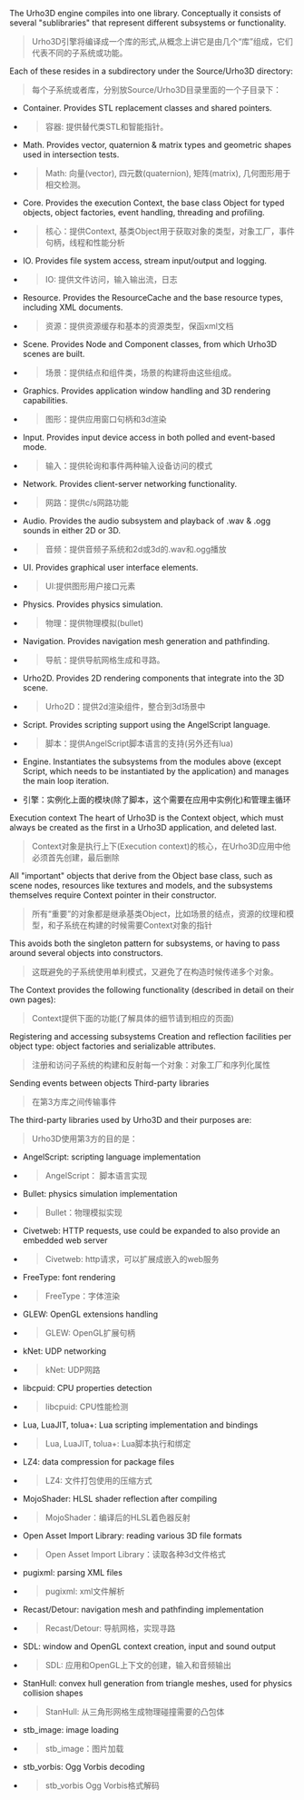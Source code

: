 The Urho3D engine compiles into one library. Conceptually it consists of several "sublibraries" that represent different subsystems or functionality.  

>Urho3D引擎将编译成一个库的形式,从概念上讲它是由几个“库”组成，它们代表不同的子系统或功能。

Each of these resides in a subdirectory under the Source/Urho3D directory:  
>每个子系统或者库，分别放Source/Urho3D目录里面的一个子目录下：

- Container. Provides STL replacement classes and shared pointers.
- >容器: 提供替代类STL和智能指针。

- Math. Provides vector, quaternion & matrix types and geometric shapes used in intersection tests.
- >Math: 向量(vector), 四元数(quaternion), 矩阵(matrix), 几何图形用于相交检测。

- Core. Provides the execution Context, the base class Object for typed objects, object factories, event handling, threading and profiling.
- >核心：提供Context, 基类Object用于获取对象的类型，对象工厂，事件句柄，线程和性能分析

- IO. Provides file system access, stream input/output and logging.
- >IO: 提供文件访问，输入输出流，日志

- Resource. Provides the ResourceCache and the base resource types, including XML documents.
- >资源：提供资源缓存和基本的资源类型，保函xml文档

- Scene. Provides Node and Component classes, from which Urho3D scenes are built.
- >场景：提供结点和组件类，场景的构建将由这些组成。

- Graphics. Provides application window handling and 3D rendering capabilities.
- >图形：提供应用窗口句柄和3d渲染

- Input. Provides input device access in both polled and event-based mode.
- >输入：提供轮询和事件两种输入设备访问的模式

- Network. Provides client-server networking functionality.
- >网路：提供c/s网路功能

- Audio. Provides the audio subsystem and playback of .wav & .ogg sounds in either 2D or 3D.
- >音频：提供音频子系统和2d或3d的.wav和.ogg播放

- UI. Provides graphical user interface elements.
- >UI:提供图形用户接口元素

- Physics. Provides physics simulation.
- >物理：提供物理模拟(bullet)

- Navigation. Provides navigation mesh generation and pathfinding.
- >导航：提供导航网格生成和寻路。

- Urho2D. Provides 2D rendering components that integrate into the 3D scene.
- >Urho2D：提供2d渲染组件，整合到3d场景中

- Script. Provides scripting support using the AngelScript language.
- >脚本：提供AngelScript脚本语言的支持(另外还有lua)

- Engine. Instantiates the subsystems from the modules above (except Script, which needs to be instantiated by the application) and manages the main loop iteration.
- 引擎：实例化上面的模块(除了脚本，这个需要在应用中实例化)和管理主循环

Execution context The heart of Urho3D is the Context object, which must always be created as the first in a Urho3D application, and deleted last.

>Context对象是执行上下(Execution context)的核心，在Urho3D应用中他必须首先创建，最后删除

All "important" objects that derive from the Object base class, such as scene nodes, resources like textures and models, and the subsystems themselves require Context pointer in their constructor.

>所有“重要”的对象都是继承基类Object，比如场景的结点，资源的纹理和模型，和子系统在构建的时候需要Context对象的指针

This avoids both the singleton pattern for subsystems, or having to pass around several objects into constructors.
>这既避免的子系统使用单利模式，又避免了在构造时候传递多个对象。

The Context provides the following functionality (described in detail on their own pages):  
>Context提供下面的功能(了解具体的细节请到相应的页面)

Registering and accessing subsystems Creation and reflection facilities per object type: object factories and serializable attributes.  
>注册和访问子系统的构建和反射每一个对象：对象工厂和序列化属性

Sending events between objects Third-party libraries  
>在第3方库之间传输事件

The third-party libraries used by Urho3D and their purposes are:  
>Urho3D使用第3方的目的是：

- AngelScript: scripting language implementation
- >AngelScript： 脚本语言实现
- Bullet: physics simulation implementation
- >Bullet：物理模拟实现
- Civetweb: HTTP requests, use could be expanded to also provide an embedded web server
- >Civetweb: http请求，可以扩展成嵌入的web服务
- FreeType: font rendering
- >FreeType：字体渲染
- GLEW: OpenGL extensions handling
- >GLEW: OpenGL扩展句柄
- kNet: UDP networking
- >kNet: UDP网路
- libcpuid: CPU properties detection
- >libcpuid: CPU性能检测
- Lua, LuaJIT, tolua+: Lua scripting implementation and bindings
- >Lua, LuaJIT, tolua+: Lua脚本执行和绑定
- LZ4: data compression for package files
- >LZ4: 文件打包使用的压缩方式
- MojoShader: HLSL shader reflection after compiling
- >MojoShader：编译后的HLSL着色器反射
- Open Asset Import Library: reading various 3D file formats
- >Open Asset Import Library：读取各种3d文件格式
- pugixml: parsing XML files
- >pugixml: xml文件解析
- Recast/Detour: navigation mesh and pathfinding implementation
- >Recast/Detour: 导航网格，实现寻路
- SDL: window and OpenGL context creation, input and sound output
- >SDL: 应用和OpenGL上下文的创建，输入和音频输出
- StanHull: convex hull generation from triangle meshes, used for physics collision shapes
- >StanHull: 从三角形网格生成物理碰撞需要的凸包体
- stb_image: image loading
- >stb_image：图片加载
- stb_vorbis: Ogg Vorbis decoding
- >stb_vorbis  Ogg Vorbis格式解码

